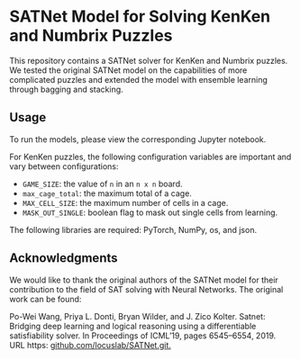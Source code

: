 # SATNet Model for Solving KenKen and Numbrix Puzzles

This repository contains a SATNet solver for KenKen and Numbrix puzzles. We tested the original SATNet model on the capabilities of more complicated puzzles and extended the model with ensemble learning through bagging and stacking.

## Usage

To run the models, please view the corresponding Jupyter notebook. 

For KenKen puzzles, the following configuration variables are important and vary between configurations:

- `GAME_SIZE`: the value of `n` in an `n x n` board.
- `max_cage_total`: the maximum total of a cage.
- `MAX_CELL_SIZE`: the maximum number of cells in a cage.
- `MASK_OUT_SINGLE`: boolean flag to mask out single cells from learning.

The following libraries are required: PyTorch, NumPy, os, and json.


## Acknowledgments

We would like to thank the original authors of the SATNet model for their contribution to the field of SAT solving with Neural Networks. The original work can be found:

Po-Wei Wang, Priya L. Donti, Bryan Wilder, and J. Zico Kolter. Satnet: Bridging deep learning and logical reasoning
using a differentiable satisfiability solver. In Proceedings of ICML’19, pages 6545–6554, 2019. URL https: [github.com/locuslab/SATNet.git.](https://github.com/locuslab/SATNet.git)
